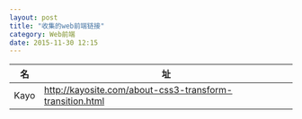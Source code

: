 ```yaml
---
layout: post
title: "收集的web前端链接"
category: Web前端
date: 2015-11-30 12:15
---
```


 名 | 址
---- |  ----
Kayo| <http://kayosite.com/about-css3-transform-transition.html>